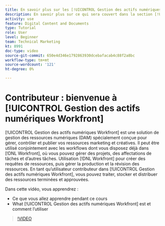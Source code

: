 ```yaml
---
title: En savoir plus sur les [!UICONTROL Gestion des actifs numériques Workfront], Cours de contributeur
description: En savoir plus sur ce qui sera couvert dans la section [!UICONTROL Gestion des actifs numériques Workfront], cours de contributeur.
activity: use
feature: Digital Content and Documents
type: Tutorial
role: User
level: Beginner
team: Technical Marketing
kt: 8991
doc-type: video
source-git-commit: 650e4d346e1792863930dcebafacab4c88f2a8bc
workflow-type: tm+mt
source-wordcount: '121'
ht-degree: 0%

---
```


# Contributeur : bienvenue à [!UICONTROL Gestion des actifs numériques Workfront]

[!UICONTROL Gestion des actifs numériques Workfront] est une solution de gestion des ressources numériques (DAM) spécialement conçue pour gérer, contrôler et publier vos ressources marketing et créatives. Il peut être utilisé conjointement avec les workflows dont vous disposez déjà dans [!DNL Workfront], où vous pouvez gérer des projets, des affectations de tâches et d’autres tâches. Utilisation [!DNL Workfront] pour créer des requêtes de ressources, puis gérer la production et la révision des ressources. En tant qu’utilisateur contributeur dans [!UICONTROL Gestion des actifs numériques Workfront], vous pouvez traiter, stocker et distribuer des ressources terminées et approuvées.

Dans cette vidéo, vous apprendrez :

* Ce que vous allez apprendre pendant ce cours
* What [!UICONTROL Gestion des actifs numériques Workfront] est et comment l’utiliser

>[!VIDEO](https://video.tv.adobe.com/v/335251/?quality=12&learn=on)
